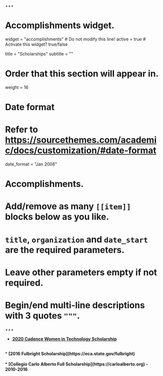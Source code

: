 +++
# Accomplishments widget.
widget = "accomplishments"  # Do not modify this line!
active = true  # Activate this widget? true/false

title = "Scholarships"
subtitle = ""

# Order that this section will appear in.
weight = 16

# Date format
#   Refer to https://sourcethemes.com/academic/docs/customization/#date-format
date_format = "Jan 2006"

# Accomplishments.
#   Add/remove as many `[[item]]` blocks below as you like.
#   `title`, `organization` and `date_start` are the required parameters.
#   Leave other parameters empty if not required.
#   Begin/end multi-line descriptions with 3 quotes `"""`.
+++

* <b> [2020 Cadence Women in Technology Scholarship](https://www.cadence.com/en_US/home/company/cadence-academic-network/women-in-tech-scholarship.html) </b> <br> 
<br>
* <b> [2016 Fulbright Scholarship](https://eca.state.gov/fulbright) </b> <br>
<br>
* <b> [Collegio Carlo Alberto Full Scholarship](https://carloalberto.org) - 2010-2016 </b> <br>
<br>

